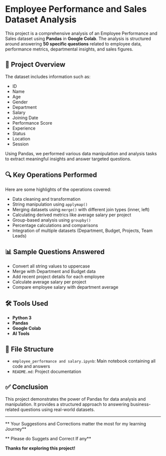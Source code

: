 
# Employee Performance and Sales Dataset Analysis

This project is a comprehensive analysis of an Employee Performance and Sales dataset using **Pandas** in **Google Colab**. The analysis is structured around answering **50 specific questions** related to employee data, performance metrics, departmental insights, and sales figures.

## 📌 Project Overview

The dataset includes information such as:
-	ID
- Name
- Age
- Gender
- Department
- Salary
- Joining Date
- Performance Score
- Experience
- Status
- Location
- Session

Using Pandas, we performed various data manipulation and analysis tasks to extract meaningful insights and answer targeted questions.

## 🔍 Key Operations Performed

Here are some highlights of the operations covered:

- Data cleaning and transformation
- String manipulation using `applymap()`
- Merging datasets using `merge()` with different join types (inner, left)
- Calculating derived metrics like average salary per project
- Group-based analysis using `groupby()`
- Percentage calculations and comparisons
- Integration of multiple datasets (Department, Budget, Projects, Team Leads)

## 📊 Sample Questions Answered

- Convert all string values to uppercase
- Merge with Department and Budget data
- Add recent project details for each employee
- Calculate average salary per project
- Compare employee salary with department average

## 🛠 Tools Used

- **Python 3**
- **Pandas**
- **Google Colab**
- **AI Tools**

## 📁 File Structure

- `employee_performance and salary.ipynb`: Main notebook containing all code and answers
- `README.md`: Project documentation

## ✅ Conclusion

This project demonstrates the power of Pandas for data analysis and manipulation. It provides a structured approach to answering business-related questions using real-world datasets.

---
** Your Suggestions and Corrections matter the most for my learning Journey**

** Please do Suggets and Correct If any**

**Thanks for exploring this project!**
